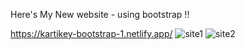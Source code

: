 
Here's My New website - using bootstrap !!

https://kartikey-bootstrap-1.netlify.app/
![site1](https://user-images.githubusercontent.com/57026722/156113951-b4102f33-b5e9-45c2-b080-cbcdc50b1f1d.png)
![site2](https://user-images.githubusercontent.com/57026722/156113955-451e7f4d-b931-4485-a1b2-d71296b29bc0.png)
